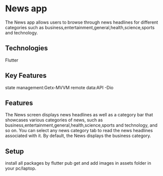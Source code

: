 # News app

The News app allows users to browse through news headlines for different categories such as business,entertainment,general,health,science,sports and technology.

## Technologies
Flutter<br>

## Key Features
state management:Getx-MVVM
remote data:API -Dio

## Features
The News screen displays news headlines as well as a category bar that showcases various categories of news, such as business,entertainment,general,health,science,sports and technology, and so on. You can select any news category tab to read the news headlines associated with it. By default, the News displays the business category.

## Setup
install all packages by flutter pub get and add images in assets folder in your pc/laptop.


